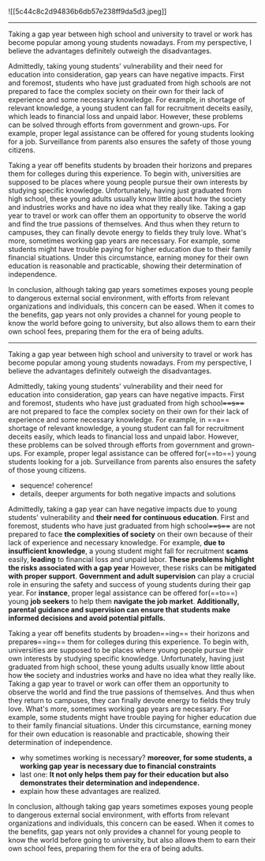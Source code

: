 ![[5c44c8c2d94836b6db57e238ff9da5d3.jpeg]]

---

Taking a gap year between high school and university to travel or work has become popular among young students nowadays. From my perspective, I believe the advantages definitely outweigh the disadvantages.

Admittedly, taking young students' vulnerability and their need for education into consideration, gap years can have negative impacts. First and foremost, students who have just graduated from high schools are not prepared to face the complex society on their own for their lack of experience and some necessary knowledge. For example, in shortage of relevant knowledge, a young student can fall for recruitment deceits easily, which leads to financial loss and unpaid labor. However, these problems can be solved through efforts from government and grown-ups. For example, proper legal assistance can be offered for young students looking for a job. Surveillance from parents also ensures the safety of those young citizens.

Taking a year off benefits students by broaden their horizons and prepares them for colleges during this experience. To begin with, universities are supposed to be places where young people pursue their own interests by studying specific knowledge. Unfortunately, having just graduated from high school, these young adults usually know little about how the society and industries works and have no idea what they really like. Taking a gap year to travel or work can offer them an opportunity to observe the world and find the true passions of themselves. And thus when they return to campuses, they can finally devote energy to fields they truly love. What's more, sometimes working gap years are necessary. For example, some students might have trouble paying for higher education due to their family financial situations. Under this circumstance, earning money for their own education is reasonable and practicable, showing their determination of independence.

In conclusion, although taking gap years sometimes exposes young people to dangerous external social environment, with efforts from relevant organizations and individuals, this concern can be eased. When it comes to the benefits, gap years not only provides a channel for young people to know the world before going to university, but also allows them to earn their own school fees, preparing them for the era of being adults.

---

Taking a gap year between high school and university to travel or work has become popular among young students nowadays. From my perspective, I believe the advantages definitely outweigh the disadvantages.

Admittedly, taking young students' vulnerability and their need for education into consideration, gap years can have negative impacts. First and foremost, students who have just graduated from high school~~==s==~~ are not prepared to face the complex society on their own for their lack of experience and some necessary knowledge. For example, in ==a== shortage of relevant knowledge, a young student can fall for recruitment deceits easily, which leads to financial loss and unpaid labor. However, these problems can be solved through efforts from government and grown-ups. For example, proper legal assistance can be offered for(==to==) young students looking for a job. Surveillance from parents also ensures the safety of those young citizens.

- sequence! coherence!
- details, deeper arguments for both negative impacts and solutions

Admittedly, taking a gap year can have negative impacts due to young students' vulnerability and **their need for continuous education**. First and foremost, students who have just graduated from high school~~==s==~~ are not prepared to face **the complexities of society** on their own because of their lack of experience and necessary knowledge. For example, **due to insufficient knowledge**, a young student might fall for recruitment **scams** easily, **leading** to financial loss and unpaid labor. **These problems highlight the risks associated with a gap year** However, these risks can be **mitigated** **with proper support**. **Government and adult supervision** can play a crucial role in ensuring the safety and success of young students during their gap year. For **instance**, proper legal assistance can be offered for(==to==) young **job seekers** to help them **navigate the job market**. **Additionally, parental guidance and supervision can ensure that students make informed decisions and avoid potential pitfalls.**

Taking a year off benefits students by broaden==ing== their horizons and prepar~~es~~==ing== them for college~~s~~ during this experience. To begin with, universities are supposed to be places where young people pursue their own interests by studying specific knowledge. Unfortunately, having just graduated from high school, these young adults usually know little about how ~~the~~ society and industries work~~s~~ and have no idea what they really like. Taking a gap year to travel or work can offer them an opportunity to observe the world and find the true passions of themselves. And thus when they return to campuses, they can finally devote energy to fields they truly love. What's more, sometimes working gap years are necessary. For example, some students might have trouble paying for higher education due to their family financial situations. Under this circumstance, earning money for their own education is reasonable and practicable, showing their determination of independence.

- why sometimes working is necessary? **moreover, for some students, a working gap year is necessary due to financial constraints**
- last one: **It not only helps them pay for their education but also demonstrates their determination and independence.**
- explain how these advantages are realized.

In conclusion, although taking gap years sometimes exposes young people to dangerous external social environment, with efforts from relevant organizations and individuals, this concern can be eased. When it comes to the benefits, gap years not only provide~~s~~ a channel for young people to know the world before going to university, but also allow~~s~~ them to earn their own school fees, preparing them for the era of being adults.
